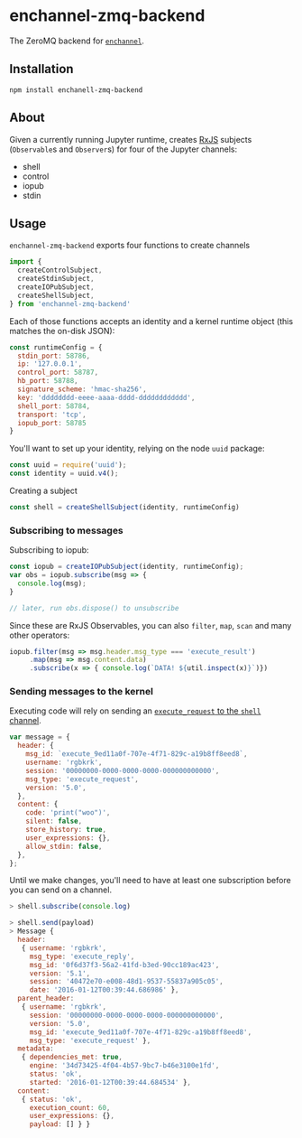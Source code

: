 # enchannel-zmq-backend

The ZeroMQ backend for [`enchannel`](https://github.com/nteract/enchannel).

## Installation

`npm install enchanell-zmq-backend`

## About

Given a currently running Jupyter runtime, creates [RxJS](https://github.com/Reactive-Extensions/RxJS) subjects (`Observable`s and `Observer`s) for four of the Jupyter channels:

* shell
* control
* iopub
* stdin

## Usage

`enchannel-zmq-backend` exports four functions to create channels

```javascript
import {
  createControlSubject,
  createStdinSubject,
  createIOPubSubject,
  createShellSubject,
} from 'enchannel-zmq-backend'
```

Each of those functions accepts an identity and a kernel runtime object
(this matches the on-disk JSON):

```javascript
const runtimeConfig = {
  stdin_port: 58786,
  ip: '127.0.0.1',
  control_port: 58787,
  hb_port: 58788,
  signature_scheme: 'hmac-sha256',
  key: 'dddddddd-eeee-aaaa-dddd-dddddddddddd',
  shell_port: 58784,
  transport: 'tcp',
  iopub_port: 58785
}
```

You'll want to set up your identity, relying on the node `uuid` package:

```javascript
const uuid = require('uuid');
const identity = uuid.v4();
```

Creating a subject

```javascript
const shell = createShellSubject(identity, runtimeConfig)
```

### Subscribing to messages

Subscribing to iopub:

```javascript
const iopub = createIOPubSubject(identity, runtimeConfig);
var obs = iopub.subscribe(msg => {
  console.log(msg);
}

// later, run obs.dispose() to unsubscribe
```

Since these are RxJS Observables, you can also `filter`, `map`, `scan` and many other operators:

```javascript
iopub.filter(msg => msg.header.msg_type === 'execute_result')
     .map(msg => msg.content.data)
     .subscribe(x => { console.log(`DATA! ${util.inspect(x)}`)})
```

### Sending messages to the kernel

Executing code will rely on sending an [`execute_request` to the `shell` channel](http://jupyter-client.readthedocs.org/en/latest/messaging.html#execute).

```javascript
var message = {
  header: {
    msg_id: `execute_9ed11a0f-707e-4f71-829c-a19b8ff8eed8`,
    username: 'rgbkrk',
    session: '00000000-0000-0000-0000-000000000000',
    msg_type: 'execute_request',
    version: '5.0',
  },
  content: {
    code: 'print("woo")',
    silent: false,
    store_history: true,
    user_expressions: {},
    allow_stdin: false,
  },
};
```

Until we make changes, you'll need to have at least one subscription before you can send on a channel.

```javascript
> shell.subscribe(console.log)
```

```javascript
> shell.send(payload)
> Message {
  header:
   { username: 'rgbkrk',
     msg_type: 'execute_reply',
     msg_id: '0f6d37f3-56a2-41fd-b3ed-90cc189ac423',
     version: '5.1',
     session: '40472e70-e008-48d1-9537-55837a905c05',
     date: '2016-01-12T00:39:44.686986' },
  parent_header:
   { username: 'rgbkrk',
     session: '00000000-0000-0000-0000-000000000000',
     version: '5.0',
     msg_id: 'execute_9ed11a0f-707e-4f71-829c-a19b8ff8eed8',
     msg_type: 'execute_request' },
  metadata:
   { dependencies_met: true,
     engine: '34d73425-4f04-4b57-9bc7-b46e3100e1fd',
     status: 'ok',
     started: '2016-01-12T00:39:44.684534' },
  content:
   { status: 'ok',
     execution_count: 60,
     user_expressions: {},
     payload: [] } }
```
